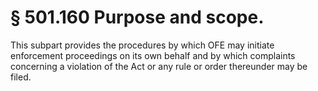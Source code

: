 # § 501.160   Purpose and scope.

This subpart provides the procedures by which OFE may initiate enforcement proceedings on its own behalf and by which complaints concerning a violation of the Act or any rule or order thereunder may be filed. 




